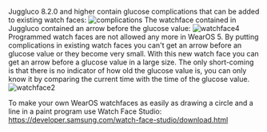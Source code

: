 Juggluco 8.2.0 and higher contain glucose complications that can be added to existing watch faces:
![complications](https://www.juggluco.nl/Juggluco/complications.png)
The watchface contained in Juggluco contained an arrow before the glucose value:
![watchface4](https://www.juggluco.nl/JugglucoWearOS/mgdL/watchface3.png)
Programmed watch faces are not allowed any more in WearOS 5. By putting complications in existing watch faces you can't get an arrow before an glucose value or they become very small. With this new watch face you can get an arrow before a glucose value in a large size. The only short-coming is that there is no indicator of how old the glucose value is, you can only know it by comparing the current time with the time of the glucose value.
![watchface2](https://github.com/user-attachments/assets/a15d184d-528b-4063-9bde-ad72b2012b50)

To make your own WearOS watchfaces as easily as drawing a circle and a line in a paint program use Watch Face Studio:
https://developer.samsung.com/watch-face-studio/download.html

